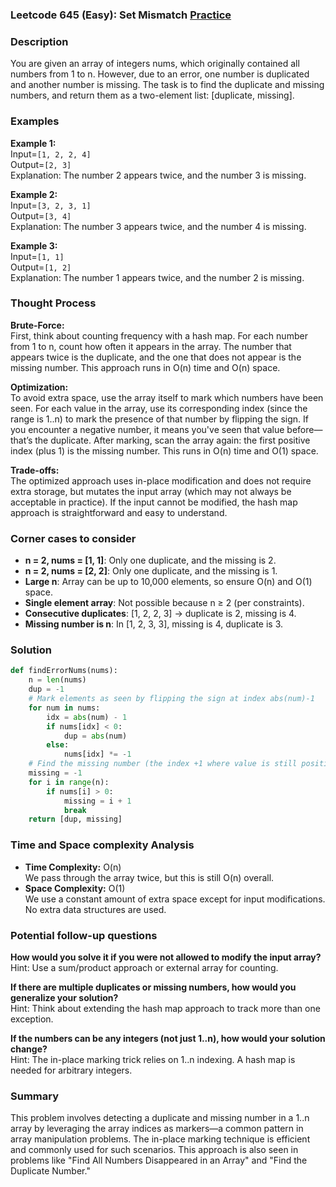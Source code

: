 ### Leetcode 645 (Easy): Set Mismatch [Practice](https://leetcode.com/problems/set-mismatch)

### Description  
You are given an array of integers nums, which originally contained all numbers from 1 to n. However, due to an error, one number is duplicated and another number is missing. The task is to find the duplicate and missing numbers, and return them as a two-element list: [duplicate, missing].

### Examples  

**Example 1:**  
Input=`[1, 2, 2, 4]`  
Output=`[2, 3]`  
Explanation: The number 2 appears twice, and the number 3 is missing.

**Example 2:**  
Input=`[3, 2, 3, 1]`  
Output=`[3, 4]`  
Explanation: The number 3 appears twice, and the number 4 is missing.

**Example 3:**  
Input=`[1, 1]`  
Output=`[1, 2]`  
Explanation: The number 1 appears twice, and the number 2 is missing.

### Thought Process

**Brute-Force:**  
First, think about counting frequency with a hash map. For each number from 1 to n, count how often it appears in the array. The number that appears twice is the duplicate, and the one that does not appear is the missing number. This approach runs in O(n) time and O(n) space.

**Optimization:**  
To avoid extra space, use the array itself to mark which numbers have been seen. For each value in the array, use its corresponding index (since the range is 1..n) to mark the presence of that number by flipping the sign. If you encounter a negative number, it means you've seen that value before—that’s the duplicate. After marking, scan the array again: the first positive index (plus 1) is the missing number. This runs in O(n) time and O(1) space.

**Trade-offs:**  
The optimized approach uses in-place modification and does not require extra storage, but mutates the input array (which may not always be acceptable in practice). If the input cannot be modified, the hash map approach is straightforward and easy to understand.

### Corner cases to consider  
- **n = 2, nums = [1, 1]**: Only one duplicate, and the missing is 2.
- **n = 2, nums = [2, 2]**: Only one duplicate, and the missing is 1.
- **Large n**: Array can be up to 10,000 elements, so ensure O(n) and O(1) space.
- **Single element array**: Not possible because n ≥ 2 (per constraints).
- **Consecutive duplicates**: [1, 2, 2, 3] → duplicate is 2, missing is 4.
- **Missing number is n**: In [1, 2, 3, 3], missing is 4, duplicate is 3.

### Solution

```python
def findErrorNums(nums):
    n = len(nums)
    dup = -1
    # Mark elements as seen by flipping the sign at index abs(num)-1
    for num in nums:
        idx = abs(num) - 1
        if nums[idx] < 0:
            dup = abs(num)
        else:
            nums[idx] *= -1
    # Find the missing number (the index +1 where value is still positive)
    missing = -1
    for i in range(n):
        if nums[i] > 0:
            missing = i + 1
            break
    return [dup, missing]
```

### Time and Space complexity Analysis  

- **Time Complexity:** O(n)  
  We pass through the array twice, but this is still O(n) overall.
- **Space Complexity:** O(1)  
  We use a constant amount of extra space except for input modifications. No extra data structures are used.

### Potential follow-up questions

**How would you solve it if you were not allowed to modify the input array?**  
Hint: Use a sum/product approach or external array for counting.

**If there are multiple duplicates or missing numbers, how would you generalize your solution?**  
Hint: Think about extending the hash map approach to track more than one exception.

**If the numbers can be any integers (not just 1..n), how would your solution change?**  
Hint: The in-place marking trick relies on 1..n indexing. A hash map is needed for arbitrary integers.

### Summary

This problem involves detecting a duplicate and missing number in a 1..n array by leveraging the array indices as markers—a common pattern in array manipulation problems. The in-place marking technique is efficient and commonly used for such scenarios. This approach is also seen in problems like "Find All Numbers Disappeared in an Array" and "Find the Duplicate Number."